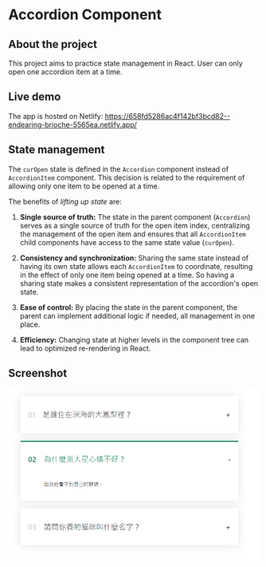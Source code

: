 # Accordion Component

## About the project

This project aims to practice state management in React. User can only open one accordion item at a time.

## Live demo

The app is hosted on Netlify:
https://658fd5286ac4f142bf3bcd82--endearing-brioche-5565ea.netlify.app/

## State management

The `curOpen` state is defined in the `Accordion` component instead of `AccordionItem` component. This decision is related to the requirement of allowing only one item to be opened at a time.

The benefits of _lifting up state_ are:

1. **Single source of truth:** The state in the parent component (`Accordion`) serves as a single source of truth for the open item index, centralizing the management of the open item and ensures that all `AccordionItem` child components have access to the same state value (`curOpen`).

2. **Consistency and synchronization:**
   Sharing the same state instead of having its own state allows each `AccordionItem` to coordinate, resulting in the effect of only one item being opened at a time. So having a sharing state makes a consistent representation of the accordion's open state.

3. **Ease of control:**
   By placing the state in the parent component, the parent can implement additional logic if needed, all management in one place.

4. **Efficiency:**
   Changing state at higher levels in the component tree can lead to optimized re-rendering in React.

## Screenshot

![screenshot](https://github.com/Xavier-Hsiao/accordion-component/blob/master/public/accordion-demo.png)

